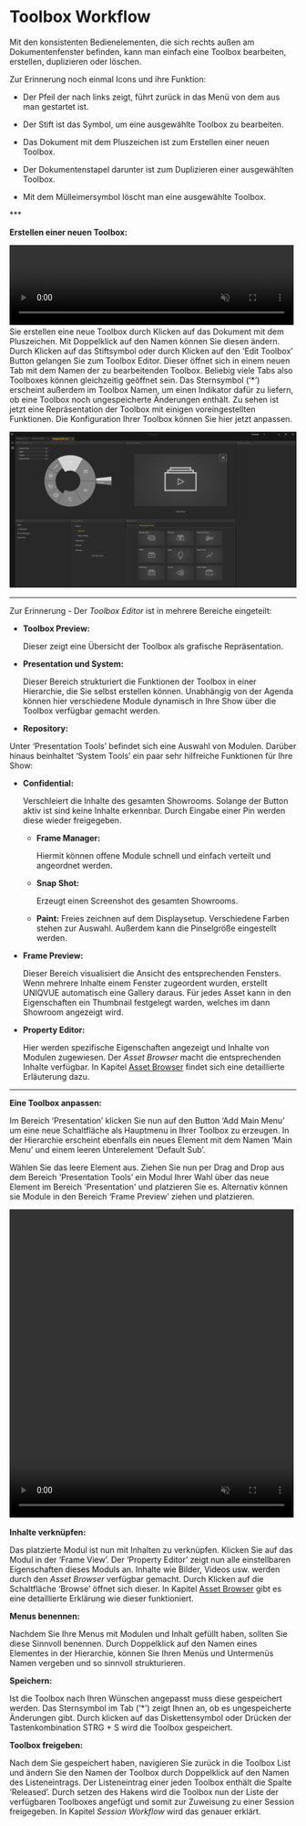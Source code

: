 # Toolbox Workflow 

  

Mit den konsistenten Bedienelementen, die sich rechts außen am Dokumentenfenster befinden, kann man einfach eine Toolbox bearbeiten, erstellen, duplizieren oder löschen. 

Zur Erinnerung noch einmal Icons und ihre Funktion: 
<ul>
<li>Der Pfeil der nach links zeigt, führt zurück in das Menü von dem aus man gestartet ist. </p></li>
</p>
<li>Der Stift ist das Symbol, um eine ausgewählte Toolbox zu bearbeiten. </p></li>
</p>
<li>Das Dokument mit dem Pluszeichen ist zum Erstellen einer neuen Toolbox. </p></li>
</p>
<li>Der Dokumentenstapel darunter ist zum Duplizieren einer ausgewählten Toolbox. </p></li>
</p>
<li>Mit dem Mülleimersymbol löscht man eine ausgewählte Toolbox. </p></li>
</ul>
***




**Erstellen einer neuen Toolbox:**  
<!---
![ToolboxList](../img/Manager/Gifs/Disc_Create.gif) 
--->
<video width="99%" height="140" autoplay loop muted markdown="1">
    <source src="img/Manager/Gifs/Disc_Create.webm" type="video/webm" markdown="1">
</video>
Sie erstellen eine neue Toolbox durch Klicken auf das Dokument mit dem Pluszeichen. Mit Doppelklick auf den Namen können Sie diesen ändern. Durch Klicken auf das Stiftsymbol oder durch Klicken auf den ‘Edit Toolbox’ Button gelangen Sie zum Toolbox Editor. Dieser öffnet sich in einem neuen Tab mit dem Namen der zu bearbeitenden Toolbox. Beliebig viele Tabs also Toolboxes können gleichzeitig geöffnet sein. Das Sternsymbol (‘*’) erscheint außerdem im Toolbox Namen, um einen Indikator dafür zu liefern, ob eine Toolbox noch ungespeicherte Änderungen enthält. Zu sehen ist jetzt eine Repräsentation der Toolbox mit einigen voreingestellten Funktionen. Die Konfiguration Ihrer Toolbox können Sie hier jetzt anpassen. 

![ToolboxEditor](img/Manager/Toolbox_Editor.PNG)
 ***
Zur Erinnerung - Der *Toolbox Editor* ist in mehrere Bereiche eingeteilt: 

* **Toolbox Preview:**

    Dieser zeigt eine Übersicht der Toolbox als grafische Repräsentation.

* **Presentation und System:**

    Dieser Bereich strukturiert die Funktionen der Toolbox in einer Hierarchie, die Sie selbst erstellen können. Unabhängig von der Agenda können hier verschiedene Module dynamisch in Ihre Show über die Toolbox verfügbar gemacht werden.

* **Repository:**
<!---
    Unter ‘Presentation Tools’ befindet sich eine Auswahl von Modulen wie sie in Kapitel [Modul](module.md) detailliert erläutert werden. Darüber hinaus beinhaltet ‘System Tools’ ein paar sehr hilfreiche Funktionen für Ihre Show: 
--->

Unter ‘Presentation Tools’ befindet sich eine Auswahl von Modulen. Darüber hinaus beinhaltet ‘System Tools’ ein paar sehr hilfreiche Funktionen für Ihre Show:

-  **Confidential:** 

    Verschleiert die Inhalte des gesamten Showrooms. Solange der Button aktiv ist sind keine Inhalte erkennbar. Durch Eingabe einer Pin werden diese wieder freigegeben.</li>

    - **Frame Manager:**

        Hiermit können offene Module schnell und einfach verteilt und angeordnet werden.


    - **Snap Shot:** 

        Erzeugt einen Screenshot des gesamten Showrooms.

    - **Paint:**
        Freies zeichnen auf dem Displaysetup. Verschiedene Farben stehen zur Auswahl. Außerdem kann die Pinselgröße eingestellt werden.

* **Frame Preview:**

    Dieser Bereich visualisiert die Ansicht des entsprechenden Fensters. Wenn mehrere Inhalte einem Fenster zugeordent wurden, erstellt UNIQVUE automatisch eine Gallery daraus. Für jedes Asset kann in den Eigenschaften ein Thumbnail festgelegt warden, welches im dann Showroom angezeigt wird.

* **Property Editor:**

    Hier werden spezifische Eigenschaften angezeigt und Inhalte von Modulen zugewiesen. Der *Asset Browser* macht die entsprechenden Inhalte verfügbar. In Kapitel [Asset Browser](050_assetbrowser.md) findet sich eine detaillierte Erläuterung dazu.

***

**Eine Toolbox anpassen:** 

Im Bereich ‘Presentation’ klicken Sie nun auf den Button ‘Add Main Menu’ um eine neue Schaltfläche als Hauptmenu in Ihrer Toolbox zu erzeugen. In der Hierarchie erscheint ebenfalls ein neues Element mit dem Namen ‘Main Menu’ und einem leeren Unterelement ‘Default Sub’.
<!---
![Toolbox_MainMenu](img/Manager/Toolbox_MainMenu.PNG)

![Toolbox_DefaultSub](img/Manager/Toolbox_DefaultSub.PNG)
--->
Wählen Sie das leere Element aus. Ziehen Sie nun per Drag and Drop aus dem Bereich ‘Presentation Tools’ ein Modul Ihrer Wahl über das neue Element im Bereich 'Presentation' und platzieren Sie es. Alternativ können sie Module in den Bereich ‘Frame Preview’ ziehen und platzieren.

<video width="99%" height="540" autoplay loop muted markdown="1">
    <source src="img/Manager/Gifs/Disc_Configure.webm" type="video/webm" markdown="1">
</video>

<!---
![Toolbox_DragDrop](img/Manager/Toolbox_DragDrop.PNG)
--->
**Inhalte verknüpfen:** 

Das platzierte Modul ist nun mit Inhalten zu verknüpfen. Klicken Sie auf das Modul in der ‘Frame View’. Der ‘Property Editor’ zeigt nun alle einstellbaren Eigenschaften dieses Moduls an. Inhalte wie Bilder, Videos usw. werden durch den *Asset Browser* verfügbar gemacht. Durch Klicken auf die Schaltfläche ‘Browse’ öffnet sich dieser. In Kapitel [Asset Browser](050_assetbrowser.md) gibt es eine detaillierte Erklärung wie dieser funktioniert. 

**Menus benennen:** 

Nachdem Sie Ihre Menus mit Modulen und Inhalt gefüllt haben, sollten Sie diese Sinnvoll benennen. Durch Doppelklick auf den Namen eines Elementes in der Hierarchie, können Sie Ihren Menüs und Untermenüs Namen vergeben und so sinnvoll strukturieren.  

**Speichern:** 

Ist die Toolbox nach Ihren Wünschen angepasst muss diese gespeichert werden. Das Sternsymbol im Tab (‘*’) zeigt Ihnen an, ob es ungespeicherte Änderungen gibt. Durch klicken auf das Diskettensymbol oder Drücken der Tastenkombination STRG + S wird die Toolbox gespeichert.  

**Toolbox freigeben:** 

Nach dem Sie gespeichert haben, navigieren Sie zurück in die Toolbox List und ändern Sie den Namen der Toolbox durch Doppelklick auf den Namen des Listeneintrags. Der Listeneintrag einer jeden Toolbox enthält die Spalte ‘Released’. Durch setzen des Hakens wird die Toolbox nun der Liste der verfügbaren Toolboxes angefügt und somit zur Zuweisung zu einer Session freigegeben. In Kapitel *Session Workflow* wird das genauer erklärt.  

